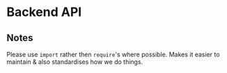 # Backend API


## Notes
Please use `import` rather then `require`'s where possible. Makes it easier to maintain & also standardises how we do things.
